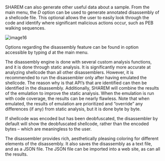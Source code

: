 SHAREM can also generate other useful data about a sample. From the main menu, the _D_ option can be used to generate annotated disassembly of a shellcode file. This optional allows the user to easily look through the code and identify where significant malicious actions occur, such as PEB walking sequences.

![image16](https://user-images.githubusercontent.com/114108866/192051783-bfad86c0-ff12-41f5-a2ff-ac86ccdd4ef2.png)

Options regarding the disassembly feature can be found in option accessible by typing _d_ at the main menu.

The disassembly engine is done with several custom analysis functions, and it is done through static analysis. It is significantly more accurate at analyzing shellcode than all other disassemblers. However, it is recommended to run the disassembler only after having emulated the shellcode. The reason why is that API’s that are identified can then be identified in the disassembly. Additionally, SHAREM will combine the results of the emulation to improve the static analysis. When the emulation is run with code coverage, the results can be nearly flawless. Note that when emulated, the results of emulation are prioritized and “override” any differences (if any) from static analysis, but it is done byte by byte. 

If shellcode was encoded but has been deobfuscated, the disassembler by default will show the deobfuscated shellcode, rather than the encoded bytes – which are meaningless to the user.

The disassembler provides rich, aesthetically pleasing coloring for different elements of the disassembly. It also saves the disassembly as a text file, and as a JSON file. The JSON file can be imported into a web site, as can all the results.
